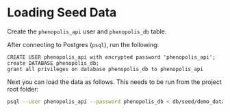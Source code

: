 # Loading Seed Data

Create the `phenopolis_api` user and `phenopolis_db` table.

After connecting to Postgres (`psql`), run the following:

```postgres
CREATE USER phenopolis_api with encrypted password 'phenopolis_api';
create DATABASE phenopolis_db;
grant all privileges on database phenopolis_db to phenopolis_api
```

Next you can load the data as follows. This needs to be run from the project root folder:

```bash
psql --user phenopolis_api --password phenopolis_db < db/seed/demo_database.sql
```

